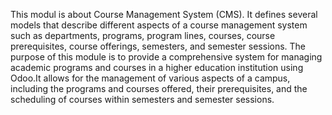 This modul is about Course Management System (CMS). It defines several models that describe different aspects of a course management system such as departments, programs, program lines, courses, course prerequisites, course offerings, semesters, and semester sessions.
The purpose of this module is to provide a comprehensive system for managing academic programs and courses in a higher education institution using Odoo.It allows for the management of various aspects of a campus, including the programs and courses offered, their prerequisites, and the scheduling of courses within semesters and semester sessions.
